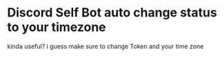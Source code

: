 # Discord Self Bot auto change status to your timezone
kinda useful? i guess
make sure to change Token and your time zone
